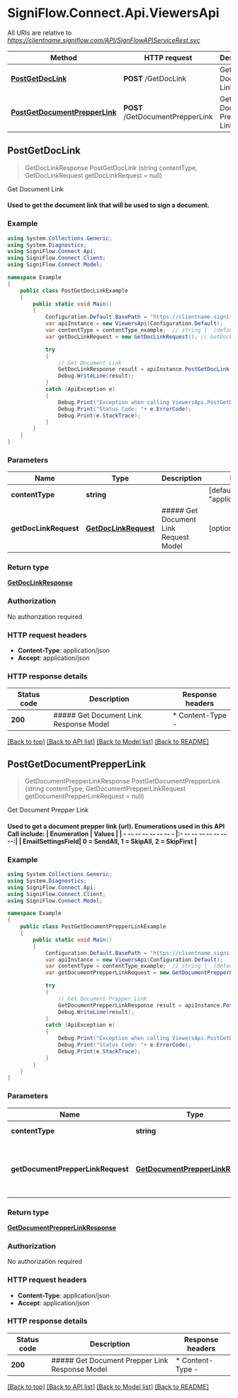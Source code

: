 # SigniFlow.Connect.Api.ViewersApi

All URIs are relative to *https://clientname.signiflow.com/API/SignFlowAPIServiceRest.svc*

Method | HTTP request | Description
------------- | ------------- | -------------
[**PostGetDocLink**](ViewersApi.md#postgetdoclink) | **POST** /GetDocLink | Get Document Link
[**PostGetDocumentPrepperLink**](ViewersApi.md#postgetdocumentprepperlink) | **POST** /GetDocumentPrepperLink | Get Document Prepper Link



## PostGetDocLink

> GetDocLinkResponse PostGetDocLink (string contentType, GetDocLinkRequest getDocLinkRequest = null)

Get Document Link

#### Used to get the document link that will be used to sign a document.

### Example

```csharp
using System.Collections.Generic;
using System.Diagnostics;
using SigniFlow.Connect.Api;
using SigniFlow.Connect.Client;
using SigniFlow.Connect.Model;

namespace Example
{
    public class PostGetDocLinkExample
    {
        public static void Main()
        {
            Configuration.Default.BasePath = "https://clientname.signiflow.com/API/SignFlowAPIServiceRest.svc";
            var apiInstance = new ViewersApi(Configuration.Default);
            var contentType = contentType_example;  // string |  (default to "application/json")
            var getDocLinkRequest = new GetDocLinkRequest(); // GetDocLinkRequest | ##### Get Document Link Request Model (optional) 

            try
            {
                // Get Document Link
                GetDocLinkResponse result = apiInstance.PostGetDocLink(contentType, getDocLinkRequest);
                Debug.WriteLine(result);
            }
            catch (ApiException e)
            {
                Debug.Print("Exception when calling ViewersApi.PostGetDocLink: " + e.Message );
                Debug.Print("Status Code: "+ e.ErrorCode);
                Debug.Print(e.StackTrace);
            }
        }
    }
}
```

### Parameters


Name | Type | Description  | Notes
------------- | ------------- | ------------- | -------------
 **contentType** | **string**|  | [default to &quot;application/json&quot;]
 **getDocLinkRequest** | [**GetDocLinkRequest**](GetDocLinkRequest.md)| ##### Get Document Link Request Model | [optional] 

### Return type

[**GetDocLinkResponse**](GetDocLinkResponse.md)

### Authorization

No authorization required

### HTTP request headers

- **Content-Type**: application/json
- **Accept**: application/json


### HTTP response details
| Status code | Description | Response headers |
|-------------|-------------|------------------|
| **200** | ##### Get Document Link Response Model |  * Content-Type -  <br>  |

[[Back to top]](#)
[[Back to API list]](../README.md#documentation-for-api-endpoints)
[[Back to Model list]](../README.md#documentation-for-models)
[[Back to README]](../README.md)


## PostGetDocumentPrepperLink

> GetDocumentPrepperLinkResponse PostGetDocumentPrepperLink (string contentType, GetDocumentPrepperLinkRequest getDocumentPrepperLinkRequest = null)

Get Document Prepper Link

#### Used to get a document prepper link (url).  Enumerations used in this API Call include: | Enumeration    | Values          | | - -- -- -- -- -- -- - |:- -- -- -- -- -- -- --:| | **EmailSettingsField**| 0 = SendAll, 1 = SkipAll, 2 = SkipFirst |

### Example

```csharp
using System.Collections.Generic;
using System.Diagnostics;
using SigniFlow.Connect.Api;
using SigniFlow.Connect.Client;
using SigniFlow.Connect.Model;

namespace Example
{
    public class PostGetDocumentPrepperLinkExample
    {
        public static void Main()
        {
            Configuration.Default.BasePath = "https://clientname.signiflow.com/API/SignFlowAPIServiceRest.svc";
            var apiInstance = new ViewersApi(Configuration.Default);
            var contentType = contentType_example;  // string |  (default to "application/json")
            var getDocumentPrepperLinkRequest = new GetDocumentPrepperLinkRequest(); // GetDocumentPrepperLinkRequest | ##### Get Document Prepper Link Request Model (optional) 

            try
            {
                // Get Document Prepper Link
                GetDocumentPrepperLinkResponse result = apiInstance.PostGetDocumentPrepperLink(contentType, getDocumentPrepperLinkRequest);
                Debug.WriteLine(result);
            }
            catch (ApiException e)
            {
                Debug.Print("Exception when calling ViewersApi.PostGetDocumentPrepperLink: " + e.Message );
                Debug.Print("Status Code: "+ e.ErrorCode);
                Debug.Print(e.StackTrace);
            }
        }
    }
}
```

### Parameters


Name | Type | Description  | Notes
------------- | ------------- | ------------- | -------------
 **contentType** | **string**|  | [default to &quot;application/json&quot;]
 **getDocumentPrepperLinkRequest** | [**GetDocumentPrepperLinkRequest**](GetDocumentPrepperLinkRequest.md)| ##### Get Document Prepper Link Request Model | [optional] 

### Return type

[**GetDocumentPrepperLinkResponse**](GetDocumentPrepperLinkResponse.md)

### Authorization

No authorization required

### HTTP request headers

- **Content-Type**: application/json
- **Accept**: application/json


### HTTP response details
| Status code | Description | Response headers |
|-------------|-------------|------------------|
| **200** | ##### Get Document Prepper Link Response Model |  * Content-Type -  <br>  |

[[Back to top]](#)
[[Back to API list]](../README.md#documentation-for-api-endpoints)
[[Back to Model list]](../README.md#documentation-for-models)
[[Back to README]](../README.md)

